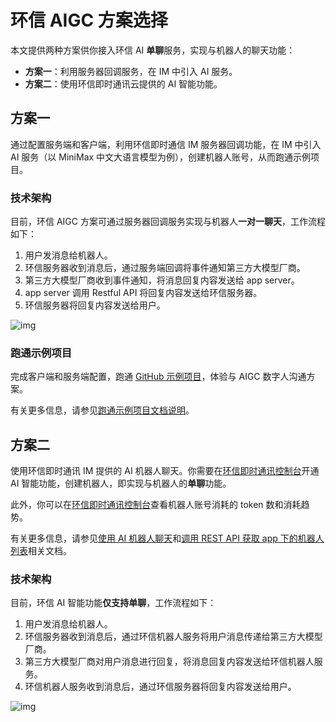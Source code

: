 # 环信 AIGC 方案选择

本文提供两种方案供你接入环信 AI **单聊**服务，实现与机器人的聊天功能：

- **方案一**：利用服务器回调服务，在 IM 中引入 AI 服务。
- **方案二**：使用环信即时通讯云提供的 AI 智能功能。

## 方案一

通过配置服务端和客户端，利用环信即时通信 IM 服务器回调功能，在 IM 中引入 AI 服务（以 MiniMax 中文大语言模型为例），创建机器人账号，从而跑通示例项目。

### 技术架构

目前，环信 AIGC 方案可通过服务器回调服务实现与机器人**一对一聊天**，工作流程如下：

1. 用户发消息给机器人。
2. 环信服务器收到消息后，通过服务端回调将事件通知第三方大模型厂商。
3. 第三方大模型厂商收到事件通知，将消息回复内容发送给 app server。
4. app server 调用 Restful API 将回复内容发送给环信服务器。
5. 环信服务器将回复内容发送给用户。

![img](/images/aigc/technical_architecture1.png)

### 跑通示例项目

完成客户端和服务端配置，跑通 [GitHub 示例项目](https://github.com/easemob/Easemob-AIGCService-Example)，体验与 AIGC 数字人沟通方案。

有关更多信息，请参见[跑通示例项目文档说明](aigc_run_through_demo_server.html)。

## 方案二

使用环信即时通讯 IM 提供的 AI 机器人聊天。你需要在[环信即时通讯控制台](https://console.easemob.com/user/login)开通 AI 智能功能，创建机器人，即实现与机器人的**单聊**功能。

此外，你可以在[环信即时通讯控制台](https://console.easemob.com/user/login)查看机器人账号消耗的 token 数和消耗趋势。

有关更多信息，请参见[使用 AI 机器人聊天](aigc_use.html)和[调用 REST API 获取 app 下的机器人列表](aigc_rest_api.html)相关文档。

### 技术架构

目前，环信 AI 智能功能**仅支持单聊**，工作流程如下：

1. 用户发消息给机器人。
2. 环信服务器收到消息后，通过环信机器人服务将用户消息传递给第三方大模型厂商。
3. 第三方大模型厂商对用户消息进行回复，将消息回复内容发送给环信机器人服务。
4. 环信机器人服务收到消息后，通过环信服务器将回复内容发送给用户。

![img](/images/aigc/technical_architecture2.png)


